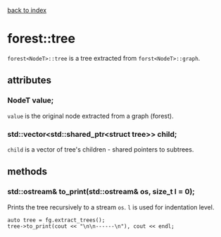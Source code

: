 [back to index](../README.md#overview-of-types)

# forest<NodeT>::tree

`forest<NodeT>::tree` is a tree extracted from `forst<NodeT>::graph`.

## attributes

### NodeT value;

`value` is the original node extracted from a graph (forest).

### std::vector<std::shared_ptr\<struct tree>> child;

`child` is a vector of tree's children - shared pointers to subtrees.

## methods

### std::ostream& to_print(std::ostream& os, size_t l = 0);

Prints the tree recursively to a stream `os`. `l` is used for indentation level.

```
auto tree = fg.extract_trees();
tree->to_print(cout << "\n\n------\n"), cout << endl;
```
